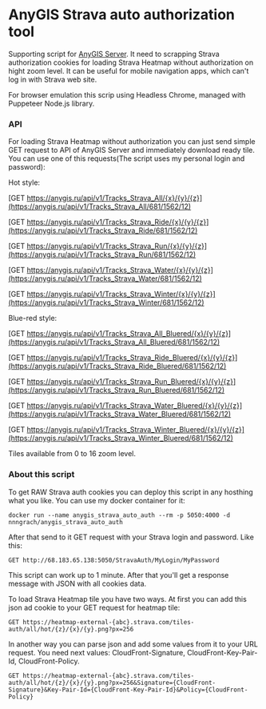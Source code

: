 # AnyGIS Strava auto authorization tool

Supporting script for [AnyGIS Server][00]. It need to scrapping Strava authorization cookies for loading Strava Heatmap without authorization on hight zoom level. It can be useful for mobile navigation apps, which can't log in with Strava web site. 

For browser emulation this scrip using Headless Chrome, managed with Puppeteer Node.js library.


### API

For loading Strava Heatmap without authorization you can just send simple GET request to API of AnyGIS Server and immediately download ready tile. You can use one of this requests(The script uses my personal login and password):

Hot style:

[GET https://anygis.ru/api/v1/Tracks_Strava_All/{x}/{y}/{z}](https://anygis.ru/api/v1/Tracks_Strava_All/681/1562/12)

[GET https://anygis.ru/api/v1/Tracks_Strava_Ride/{x}/{y}/{z}](https://anygis.ru/api/v1/Tracks_Strava_Ride/681/1562/12)

[GET https://anygis.ru/api/v1/Tracks_Strava_Run/{x}/{y}/{z}](https://anygis.ru/api/v1/Tracks_Strava_Run/681/1562/12)

[GET https://anygis.ru/api/v1/Tracks_Strava_Water/{x}/{y}/{z}](https://anygis.ru/api/v1/Tracks_Strava_Water/681/1562/12)

[GET https://anygis.ru/api/v1/Tracks_Strava_Winter/{x}/{y}/{z}](https://anygis.ru/api/v1/Tracks_Strava_Winter/681/1562/12)


Blue-red style:

[GET https://anygis.ru/api/v1/Tracks_Strava_All_Bluered/{x}/{y}/{z}](https://anygis.ru/api/v1/Tracks_Strava_All_Bluered/681/1562/12)

[GET https://anygis.ru/api/v1/Tracks_Strava_Ride_Bluered/{x}/{y}/{z}](https://anygis.ru/api/v1/Tracks_Strava_Ride_Bluered/681/1562/12)

[GET https://anygis.ru/api/v1/Tracks_Strava_Run_Bluered/{x}/{y}/{z}](https://anygis.ru/api/v1/Tracks_Strava_Run_Bluered/681/1562/12)

[GET https://anygis.ru/api/v1/Tracks_Strava_Water_Bluered/{x}/{y}/{z}](https://anygis.ru/api/v1/Tracks_Strava_Water_Bluered/681/1562/12)

[GET https://anygis.ru/api/v1/Tracks_Strava_Winter_Bluered/{x}/{y}/{z}](https://anygis.ru/api/v1/Tracks_Strava_Winter_Bluered/681/1562/12)


Tiles available from 0 to 16 zoom level.




### About this script

To get RAW Strava auth cookies you can deploy this script in any hosthing what you like. You can use my docker container for it:

`docker run --name anygis_strava_auto_auth --rm -p 5050:4000 -d nnngrach/anygis_strava_auto_auth`


After that send to it GET request with your Strava login and password. Like this:

`GET http://68.183.65.138:5050/StravaAuth/MyLogin/MyPassword`


This script can work up to 1 minute. After that you'll get a response message with JSON with all cookies data.


To load Strava Heatmap tile you have two ways. At first you can add this json ad cookie to your GET request for heatmap tile:

`GET https://heatmap-external-{abc}.strava.com/tiles-auth/all/hot/{z}/{x}/{y}.png?px=256`


In another way you can parse json and add some values from it to your URL request. You need next values: CloudFront-Signature, CloudFront-Key-Pair-Id, CloudFront-Policy.

`GET https://heatmap-external-{abc}.strava.com/tiles-auth/all/hot/{z}/{x}/{y}.png?px=256&Signature={CloudFront-Signature}&Key-Pair-Id={CloudFront-Key-Pair-Id}&Policy={CloudFront-Policy}`

[00]: https://github.com/nnngrach/AnyGIS_server